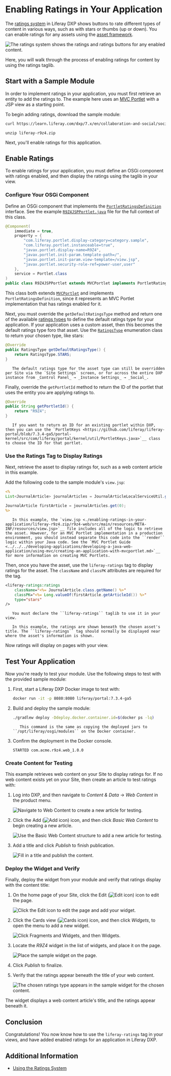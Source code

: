 # Enabling Ratings in Your Application

The [ratings system](../user-guide/using-the-ratings-system.md) in Liferay DXP shows buttons to rate different types of content in various ways, such as with stars or thumbs (up or down). You can enable ratings for any assets using the [asset framework]().

![The ratings system shows the ratings and ratings buttons for any enabled content.](./enabling-ratings-in-your-application/images/01.png)

Here, you will walk through the process of enabling ratings for content by using the ratings taglib.

## Start with a Sample Module

In order to implement ratings in your application, you must first retrieve an entity to add the ratings to. The example here uses an [MVC Portlet](../../../developing-applications/developing-a-java-web-application/using-mvc/creating-an-application-with-mvcportlet.md) with a JSP view as a starting point.

To begin adding ratings, download the sample module:

```bash
curl https://learn.liferay.com/dxp/7.x/en/collaboration-and-social/social-tools/02-developer-guide/enabling-ratings-in-your-application/liferay-r9z4.zip -O
```

```
unzip liferay-r9z4.zip
```

Next, you'll enable ratings for this application.

## Enable Ratings 

To enable ratings for your application, you must define an OSGi component with ratings enabled, and then display the ratings using the taglib in your view.

### Configure Your OSGi Component

Define an OSGi component that implements the [`PortletRatingsDefinition`](https://github.com/liferay/liferay-portal/blob/7.3.4-ga5/portal-kernel/src/com/liferay/ratings/kernel/definition/PortletRatingsDefinition.java) interface. See the example [`R9Z4JSPPortlet.java`](./enabling-ratings-in-your-application/liferay-r9z4.zip/r9z4-web/src/main/java/com/acme/r9z4/web/internal/r9z4/R9Z4JSPPortlet.java) file for the full context of this class.

```java
@Component(
    immediate = true,
    property = {
        "com.liferay.portlet.display-category=category.sample",
        "com.liferay.portlet.instanceable=true",
        "javax.portlet.display-name=R9Z4",
        "javax.portlet.init-param.template-path=/",
        "javax.portlet.init-param.view-template=/view.jsp",
        "javax.portlet.security-role-ref=power-user,user"
    },
    service = Portlet.class
)
public class R9Z4JSPPortlet extends MVCPortlet implements PortletRatingsDefinition {
```

This class both extends [`MVCPortlet`](https://github.com/liferay/liferay-portal/blob/7.3.4-ga5/portal-kernel/src/com/liferay/portal/kernel/portlet/bridges/mvc/MVCPortlet.java) and implements `PortletRatingsDefinition`, since it represents an MVC Portlet implementation that has ratings enabled for it.

Next, you must override the `getDefaultRatingsType` method and return one of the available [ratings types](../user-guide/using-the-ratings-system.md#ratings-types) to define the default ratings type for your application. If your application uses a custom asset, then this becomes the default ratings type foro that asset. Use the [`RatingsType`](https://github.com/liferay/liferay-portal/blob/7.3.4-ga5/portal-kernel/src/com/liferay/ratings/kernel/RatingsType.java) enumeration class to return your chosen type, like stars:

```java
@Override
public RatingsType getDefaultRatingsType() {
    return RatingsType.STARS;
}
```

```note::
   The default ratings type for the asset type can still be overridden per Site via the `Site Settings` screen, or for across the entire DXP instance from _Control Panel_ → _Instance Settings_ → _Social_.
```

Finally, override the `getPortletId` method to return the ID of the portlet that uses the entity you are applying ratings to.

```java
@Override
public String getPortletId() {
    return "R9Z4";
}
```

```tip::
   If you want to return an ID for an existing portlet within DXP, then you can use the `PortletKeys <https://github.com/liferay/liferay-portal/blob/7.3.4-ga5/portal-kernel/src/com/liferay/portal/kernel/util/PortletKeys.java>`__ class to choose the ID for that portlet.
```

### Use the Ratings Tag to Display Ratings

Next, retrieve the asset to display ratings for, such as a web content article in this example.

Add the following code to the sample module's `view.jsp`:

```jsp
<%
List<JournalArticle> journalArticles = JournalArticleLocalServiceUtil.getArticles(themeDisplay.getScopeGroupId());

JournalArticle firstArticle = journalArticles.get(0);
%>
```

```note::
   In this example, the `view.jsp <./enabling-ratings-in-your-application/liferay-r9z4.zip/r9z4-web/src/main/resources/META-INF/resources/view.jsp>`__ file includes all of the logic to retrieve the asset. However, for an MVC Portlet implementation in a production environment, you should instead separate this code into the ``render`` logic within your Java code. See the `MVC Portlet Guide <../../../developing-applications/developing-a-java-web-application/using-mvc/creating-an-application-with-mvcportlet.md>`__ for more information on creating MVC Portlets.
```

Then, once you have the asset, use the `liferay-ratings` tag to display ratings for the asset. The `className` and `classPK` attributes are required for the tag.

```jsp
<liferay-ratings:ratings
    className="<%= JournalArticle.class.getName() %>"
    classPK="<%= Long.valueOf(firstArticle.getArticleId()) %>"
    type="stars"
/>
```

```note::
   You must declare the ``liferay-ratings`` taglib to use it in your view.
```

```tip::
   In this example, the ratings are shown beneath the chosen asset's title. The ``liferay-ratings`` tag should normally be displayed near where the asset's information is shown.
```

Now ratings will display on pages with your view.

## Test Your Application

Now you're ready to test your module. Use the following steps to test with the provided sample module:

1. First, start a Liferay DXP Docker image to test with:

    ```bash
    docker run -it -p 8080:8080 liferay/portal:7.3.4-ga5
    ```

1. Build and deploy the sample module:

    ```bash
    ./gradlew deploy -Ddeploy.docker.container.id=$(docker ps -lq)
    ```

    ```note::
       This command is the same as copying the deployed jars to ``/opt/liferay/osgi/modules`` on the Docker container.
    ```

1. Confirm the deployment in the Docker console.

    ```
    STARTED com.acme.r9z4.web_1.0.0
    ```

### Create Content for Testing

This example retrieves web content on your Site to display ratings for. If no web content exists yet on your Site, then create an article to test ratings with:

1. Log into DXP, and then navigate to _Content & Data_ &rarr; _Web Content_ in the product menu.

    ![Navigate to Web Content to create a new article for testing.](./enabling-ratings-in-your-application/images/02.png)

1. Click the Add (![Add icon](../../../images/icon-add.png)) icon, and then click _Basic Web Content_ to begin creating a new article.

    ![Use the Basic Web Content structure to add a new article for testing.](./enabling-ratings-in-your-application/images/03.png)

1. Add a title and click _Publish_ to finish publication.

    ![Fill in a title and publish the content.](./enabling-ratings-in-your-application/images/04.png)

### Deploy the Widget and Verify

Finally, deploy the widget from your module and verify that ratings display with the content title:

1. On the home page of your Site, click the Edit (![Edit icon](../../../images/icon-edit.png)) icon to edit the page.

    ![Click the Edit icon to edit the page and add your widget.](./enabling-ratings-in-your-application/images/05.png)

1. Click the Cards view (![Cards icon](../../../images/icon-view-type-cards.png)) icon, and then click _Widgets_, to open the menu to add a new widget.

    ![Click Fragments and Widgets, and then Widgets.](./enabling-ratings-in-your-application/images/06.png)

1. Locate the _R9Z4_ widget in the list of widgets, and place it on the page.

    ![Place the sample widget on the page.](./enabling-ratings-in-your-application/images/07.png)

1. Click _Publish_ to finalize.

1. Verify that the ratings appear beneath the title of your web content.

    ![The chosen ratings type appears in the sample widget for the chosen content.](./enabling-ratings-in-your-application/images/08.png)

The widget displays a web content article's title, and the ratings appear beneath it.

## Conclusion

Congratulations! You now know how to use the `liferay-ratings` tag in your views, and have added enabled ratings for an application in Liferay DXP.

## Additional Information

* [Using the Ratings System](../user-guide/using-the-ratings-system.md)